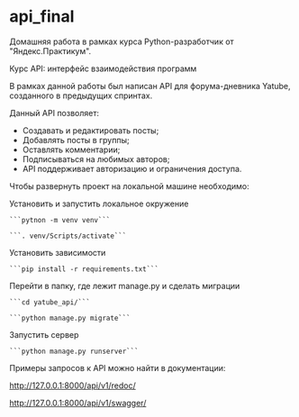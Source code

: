 # api_final
Домашняя работа в рамках курса Python-разработчик от "Яндекс.Практикум".

Курс API: интерфейс взаимодействия программ


В рамках данной работы был написан API для форума-дневника Yatube, созданного в предыдущих спринтах.

Данный API позволяет:
-  Создавать и редактировать посты;
-  Добавлять посты в группы;
-  Оставлять комментарии;
-  Подписываться на любимых авторов;
-  API поддерживает авторизацию и ограничения доступа.


Чтобы развернуть проект на локальной машине необходимо:

  Установить и запустить локальное окружение

    ```pytnon -m venv venv```

    ```. venv/Scripts/activate```

  Установить зависимости

    ```pip install -r requirements.txt```

  Перейти в папку, где лежит manage.py и сделать миграции

    ```cd yatube_api/```

    ```python manage.py migrate```

  Запустить сервер

    ```python manage.py runserver```


Примеры запросов к API можно найти в документации:

http://127.0.0.1:8000/api/v1/redoc/

http://127.0.0.1:8000/api/v1/swagger/